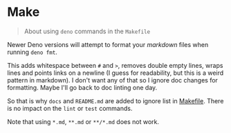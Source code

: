 # Make
> About using `deno` commands in the `Makefile`

Newer Deno versions will attempt to format your _markdown_ files when running `deno fmt`.

This adds whitespace between `#` and `>`, removes double empty lines, wraps lines and points links on a newline (I guess for readability, but this is a weird pattern in markdown). I don't want any of that so I ignore doc changes for formatting. Maybe I'll go back to doc linting one day.

So that is why `docs` and `README.md` are added to ignore list in [Makefile](/Makefile). There is no impact on the `lint` or `test` commands.

Note that using `*.md`, `**.md` or `**/*.md` does not work.
